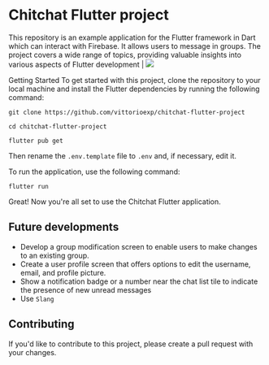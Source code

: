 # Chitchat Flutter project

This repository is an example application for the Flutter framework in Dart which can interact with Firebase. It allows users to message in groups. The project covers a wide range of topics, providing valuable insights into various aspects of Flutter development | ![](https://github.com/vittorioexp/chitchat_flutter_project/blob/main/demo.gif)

Getting Started
To get started with this project, clone the repository to your local machine and install the Flutter dependencies by running the following command:

```
git clone https://github.com/vittorioexp/chitchat-flutter-project

cd chitchat-flutter-project

flutter pub get
```

Then rename the `.env.template` file to `.env` and, if necessary, edit it.

To run the application, use the following command:

```
flutter run
```

Great! Now you're all set to use the Chitchat Flutter application.



Future developments
---

- Develop a group modification screen to enable users to make changes to an existing group.
- Create a user profile screen that offers options to edit the username, email, and profile picture.
- Show a notification badge or a number near the chat list tile to indicate the presence of new unread messages
- Use `Slang`


Contributing
---

If you'd like to contribute to this project, please create a pull request with your changes.
